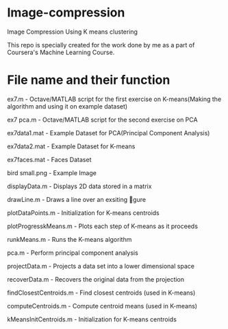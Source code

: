 # Image-compression
Image Compression Using K means clustering

This repo is specially created for the work done by me as a part of Coursera's Machine Learning Course.

# File name and their function

ex7.m - Octave/MATLAB script for the first exercise on K-means(Making the algorithm and using it on example dataset)

ex7 pca.m - Octave/MATLAB script for the second exercise on PCA

ex7data1.mat - Example Dataset for PCA(Principal Component Analysis)

ex7data2.mat - Example Dataset for K-means

ex7faces.mat - Faces Dataset

bird small.png - Example Image

displayData.m - Displays 2D data stored in a matrix

drawLine.m - Draws a line over an exsiting gure

plotDataPoints.m - Initialization for K-means centroids

plotProgresskMeans.m - Plots each step of K-means as it proceeds

runkMeans.m - Runs the K-means algorithm

pca.m - Perform principal component analysis

projectData.m - Projects a data set into a lower dimensional space

recoverData.m - Recovers the original data from the projection

findClosestCentroids.m - Find closest centroids (used in K-means)

computeCentroids.m - Compute centroid means (used in K-means)

kMeansInitCentroids.m - Initialization for K-means centroids
